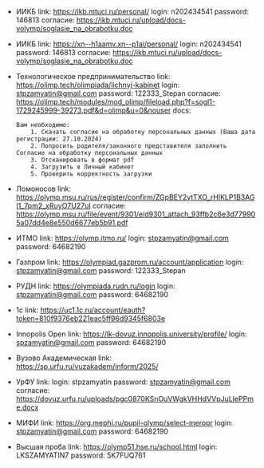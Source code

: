 - ИИКБ
	link: https://ikb.mtuci.ru/personal/
	login: n202434541 
	password: 146813
	согласие: https://ikb.mtuci.ru/upload/docs-volymp/soglasie_na_obrabotku.doc

- ИИКБ
	link: https://xn--h1aamv.xn--p1ai/personal/
	login: n202434541 
	password: 146813
	согласие: https://ikb.mtuci.ru/upload/docs-volymp/soglasie_na_obrabotku.doc

- Технологическое предпринимательство
	link: https://olimp.tech/olimpiada/lichnyj-kabinet
	login: stpzamyatin@gmail.com
	password: 122333_Stepan
	согласие: https://olimp.tech/modules/mod_olimp/fileload.php?f=sogl1-1729245999-39273.pdf&d=olimp&u=0&nouser 
	docs: 
	```
	Вам необходимо:
		1. Скачать cогласие на обработку персональных данных (Ваша дата регистрации: 27.10.2024)
		2. Попросить родителя/законного представителя заполнить Согласие на обработку персональных данных
		3. Отсканировать в формат pdf
		4. Загрузить в Личный кабинет
		5. Проверить корректность загрузки
	```
- Ломоносов
	link: https://olymp.msu.ru/rus/register/confirm/ZGpBEY2ytTXO_rHIKLP1B3AGI1_7pm2_xRuyO7U27uI
	согласие: https://olymp.msu.ru/file/event/9301/eid9301_attach_93ffb2c6e3d779905a07dd4e8e550d6677eb5b91.pdf

- ИТМО
	link: https://olymp.itmo.ru/
	login: stpzamyatin@gmail.com
	password: 64682190

- Газпром
	link: https://olympiad.gazprom.ru/account/application
	login: stpzamyatin@gmail.com
	password: 122333_Stepan

- РУДН
	link: https://olympiada.rudn.ru/login
	login: stpzamyatin@gmail.com
	password: 64682190

- 1c
	link: https://uc1.1c.ru/account/eauth?token=810f9376eb221eac5ff96d9345f6803e

- Innopolis Open
	link: https://lk-dovuz.innopolis.university/profile/
	login: spzamyatin@gmail.com
	password: 64682190

- Вузово Академическая 
	link: https://sp.urfu.ru/vuzakadem/inform/2025/

- УрФУ
	link: 
	login: stpzamyatin
	password: stpzamyatin@gmail.com
	согласие: https://dovuz.urfu.ru/uploads/pgc0870KSnOuVWgkVHHdVVpJuLlePPme.docx

- МИФИ
	link: https://org.mephi.ru/pupil-olymp/select-meropr
	login: stpzamyatin@gmail.com
	password: 64682190

- Высшая проба
	link: https://olymp51.hse.ru/school.html
	login: LKSZAMYATIN7
	password: 5K7FUQ761